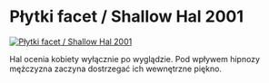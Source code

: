Płytki facet / Shallow Hal 2001 
=============
[![Płytki facet / Shallow Hal 2001 ](http://vidos.pl/images/player.gif)](http://vidos.pl/plytki-facet-shallow-hal-2001)

 Hal ocenia kobiety wyłącznie po wyglądzie. Pod wpływem hipnozy mężczyzna zaczyna dostrzegać ich wewnętrzne piękno.
